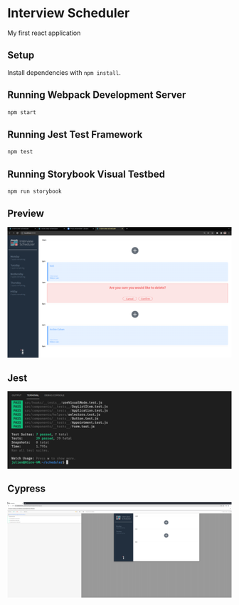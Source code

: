 # Interview Scheduler

My first react application

## Setup

Install dependencies with `npm install`.

## Running Webpack Development Server

```sh
npm start
```

## Running Jest Test Framework

```sh
npm test
```

## Running Storybook Visual Testbed

```sh
npm run storybook
```


## Preview


!["screenshot description"](docs/scheduler-deleting.png)

## Jest

!["screenshot description"](docs/tests.png)

## Cypress

!["screenshot description"](docs/cypress.png)